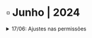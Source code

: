 # ▫️ Junho | 2024



<details>

<summary>17/06: Ajustes nas permissões</summary>

A aplicação foi alterada para possibilitar ao usuário utilizar as telas do menu Documentos de forma isolada, conforme a necessidade de acesso ou política de segurança da empresa.

Com esta mudança, um usuário poderá por exemplo, acessar apenas a tela Cadastrar do menu Documento, sem que haja vínculo ou acesso para as demais telas do mesmo menu.

</details>
